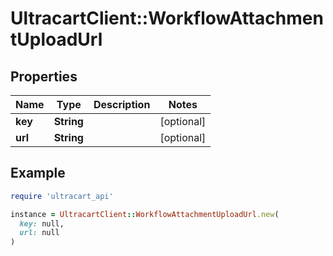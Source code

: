 # UltracartClient::WorkflowAttachmentUploadUrl

## Properties

| Name | Type | Description | Notes |
| ---- | ---- | ----------- | ----- |
| **key** | **String** |  | [optional] |
| **url** | **String** |  | [optional] |

## Example

```ruby
require 'ultracart_api'

instance = UltracartClient::WorkflowAttachmentUploadUrl.new(
  key: null,
  url: null
)
```

